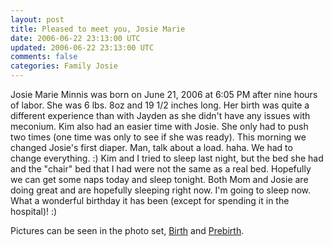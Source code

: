 ```yaml
---           
layout: post
title: Pleased to meet you, Josie Marie
date: 2006-06-22 23:13:00 UTC
updated: 2006-06-22 23:13:00 UTC
comments: false
categories: Family Josie
---
```

Josie Marie Minnis was born on June 21, 2006 at 6:05 PM after nine hours of labor. She was 6 lbs. 8oz and 19 1/2 inches long. Her birth was quite a different experience than with Jayden as she didn't have any issues with meconium. Kim also had an easier time with Josie. She only had to push two times (one time was only to see if she was ready). This morning we changed Josie's first diaper. Man, talk about a load. haha. We had to change everything. :) Kim and I tried to sleep last night, but the bed she had and the "chair" bed that I had were not the same as a real bed. Hopefully we can get some naps today and sleep tonight. Both Mom and Josie are doing great and are hopefully sleeping right now. I'm going to sleep now. What a wonderful birthday it has been (except for spending it in the hospital)! :)

Pictures can be seen in the photo set, [Birth](http://www.flickr.com/photos/kevinminnis/sets/72157594174553908/) and [Prebirth](http://www.flickr.com/photos/kevinminnis/sets/72057594060862779/).
